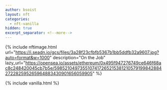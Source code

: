 ```yaml
---
author: bsoist
layout: nft
categories:
  - nft-vanilla
hidden: true
excerpt_separator: <!--more-->
---
```

{% include nftimage.html 
url="https://i.seadn.io/gcs/files/3a28f23cfbfb5367b1bb5ddfb32a9607.jpg?auto=format&w=1000"
description="On the Job"
lazy_url="https://opensea.io/assets/ethereum/0x495f947276749ce646f68ac8c248420045cb7b5e/5985210497355107417265215381210579199842884272282595265964883430901656059905"
%}


<!--more-->
{% include vanilla.html %}
